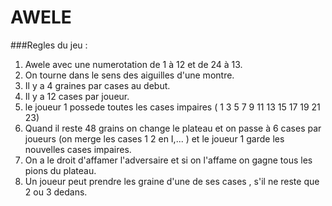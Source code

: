 # AWELE  

###Regles du jeu :
1) Awele avec une numerotation de 1 à 12 et de 24 à 13.
2) On tourne dans le sens des aiguilles d'une montre.
3) Il y a 4 graines par cases au debut.
4) Il y a 12 cases par joueur.
5) le joueur 1 possede toutes les cases impaires ( 1 3 5 7 9 11 13 15 17 19 21 23)
6) Quand il reste 48 grains on change le plateau et on passe à 6 cases par joueurs (on merge les cases 1 2 en I,... )
et le joueur 1 garde les nouvelles cases impaires.
7) On a le droit d'affamer l'adversaire et si on l'affame on gagne tous les pions du plateau.
8) Un joueur peut prendre les graine d'une de ses cases , s'il ne reste que 2 ou 3 dedans. 
